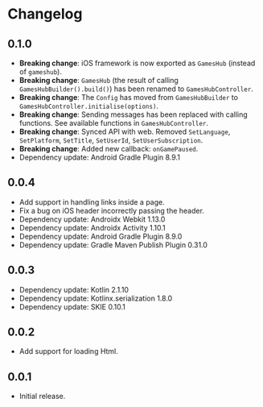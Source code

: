 # Changelog

## 0.1.0
- **Breaking change**: iOS framework is now exported as `GamesHub` (instead of `gameshub`).
- **Breaking change**: `GamesHub` (the result of calling `GamesHubBuilder().build()`) has been renamed to `GamesHubController`.
- **Breaking change**: The `Config` has moved from `GamesHubBuilder` to `GamesHubController.initialise(options)`.
- **Breaking change**: Sending messages has been replaced with calling functions. See available functions in `GamesHubController`. 
- **Breaking change**: Synced API with web. Removed `SetLanguage`, `SetPlatform`, `SetTitle`, `SetUserId`, `SetUserSubscription`.
- **Breaking change**: Added new callback: `onGamePaused`.
- Dependency update: Android Gradle Plugin 8.9.1

## 0.0.4
- Add support in handling links inside a page.
- Fix a bug on iOS header incorrectly passing the header.
- Dependency update: Androidx Webkit 1.13.0
- Dependency update: Androidx Activity 1.10.1
- Dependency update: Android Gradle Plugin 8.9.0
- Dependency update: Gradle Maven Publish Plugin 0.31.0

## 0.0.3
- Dependency update: Kotlin 2.1.10
- Dependency update: Kotlinx.serialization 1.8.0
- Dependency update: SKIE 0.10.1

## 0.0.2
- Add support for loading Html.

## 0.0.1
- Initial release.